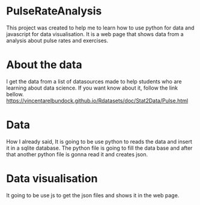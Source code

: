 # PulseRateAnalysis
This project was created to help me to learn how to use python for data and javascript for data visualisation. It is a web page  that shows data from a analysis about pulse rates and exercises. 

# About the data
I get the data from a list of datasources made to help students who are learning about data science. If you want know about it, follow the  link bellow.
https://vincentarelbundock.github.io/Rdatasets/doc/Stat2Data/Pulse.html

# Data 
How I already said, It is going to be use python to reads the data and insert it in a sqlite database. The python file is going to fill the data base and after that another python file is gonna read it and creates json.

# Data visualisation 
It going to be use js to get the json files and shows it in the web page.
